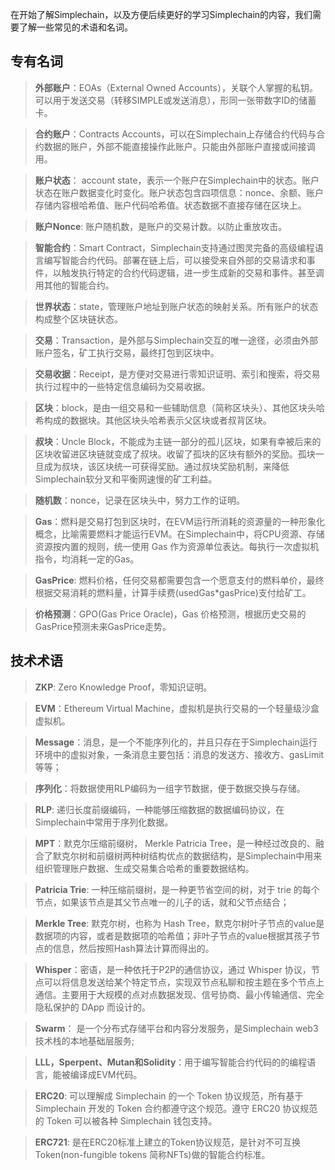 在开始了解Simplechain，以及方便后续更好的学习Simplechain的内容，我们需要了解一些常见的术语和名词。

## 专有名词

> **外部账户**：EOAs（External Owned Accounts），关联个人掌握的私钥。可以用于发送交易（转移SIMPLE或发送消息），形同一张带数字ID的储蓄卡。

> **合约账户**：Contracts Accounts，可以在Simplechain上存储合约代码与合约数据的账户，外部不能直接操作此账户。只能由外部账户直接或间接调用。

> **账户状态**： account state，表示一个账户在Simplechain中的状态。账户状态在账户数据变化时变化。账户状态包含四项信息：nonce、余额、账户存储内容根哈希值、账户代码哈希值。状态数据不直接存储在区块上。

> **账户Nonce**: 账户随机数，是账户的交易计数。以防止重放攻击。

> **智能合约**：Smart Contract，Simplechain支持通过图灵完备的高级编程语言编写智能合约代码。部署在链上后，可以接受来自外部的交易请求和事件，以触发执行特定的合约代码逻辑，进一步生成新的交易和事件。甚至调用其他的智能合约。

> **世界状态**：state，管理账户地址到账户状态的映射关系。所有账户的状态构成整个区块链状态。

> **交易**：Transaction，是外部与Simplechain交互的唯一途径，必须由外部账户签名，矿工执行交易，最终打包到区块中。

> **交易收据**：Receipt，是方便对交易进行零知识证明、索引和搜索，将交易执行过程中的一些特定信息编码为交易收据。

> **区块**：block，是由一组交易和一些辅助信息（简称区块头）、其他区块头哈希构成的数据块。其他区块头哈希表示父区块或者叔背区块。

> **叔块**：Uncle Block，不能成为主链一部分的孤儿区块，如果有幸被后来的区块收留进区块链就变成了叔块。收留了孤块的区块有额外的奖励。孤块一旦成为叔块，该区块统一可获得奖励。通过叔块奖励机制，来降低Simplechain软分叉和平衡网速慢的矿工利益。

> **随机数**：nonce，记录在区块头中，努力工作的证明。

> **Gas**：燃料是交易打包到区块时，在EVM运行所消耗的资源量的一种形象化概念，比喻需要燃料才能运行EVM。在Simplechain中，将CPU资源、存储资源按内置的规则，统一使用 Gas 作为资源单位表达。每执行一次虚拟机指令，均消耗一定的Gas。

> **GasPrice**: 燃料价格，任何交易都需要包含一个愿意支付的燃料单价，最终根据交易消耗的燃料量，计算手续费(usedGas*gasPrice)支付给矿工。

> **价格预测**：GPO(Gas Price Oracle)，Gas 价格预测，根据历史交易的GasPrice预测未来GasPrice走势。

## 技术术语

> **ZKP**: Zero Knowledge Proof，零知识证明。

> **EVM**：Ethereum Virtual Machine，虚拟机是执行交易的一个轻量级沙盒虚拟机。

> **Message**：消息，是一个不能序列化的，并且只存在于Simplechain运行环境中的虚拟对象，一条消息主要包括：消息的发送方、接收方、gasLimit等等；

> **序列化**：将数据使用RLP编码为一组字节数据，便于数据交换与存储。

> **RLP**: 递归长度前缀编码，一种能够压缩数据的数据编码协议，在Simplechain中常用于序列化数据。

> **MPT**：默克尔压缩前缀树， Merkle Patricia Tree，是一种经过改良的、融合了默克尔树和前缀树两种树结构优点的数据结构，是Simplechain中用来组织管理账户数据、生成交易集合哈希的重要数据结构。

> **Patricia Trie**: 一种压缩前缀树，是一种更节省空间的树，对于 trie 的每个节点，如果该节点是其父节点唯一的儿子的话，就和父节点结合；

> **Merkle Tree**: 默克尔树，也称为 Hash Tree，默克尔树叶子节点的value是数据项的内容，或者是数据项的哈希值；非叶子节点的value根据其孩子节点的信息，然后按照Hash算法计算而得出的。

> **Whisper**：密语，是一种依托于P2P的通信协议，通过 Whisper 协议，节点可以将信息发送给某个特定节点，实现双节点私聊和按主题在多个节点上通信。主要用于大规模的点对点数据发现、信号协商、最小传输通信、完全隐私保护的 DApp 而设计的。
 
> **Swarm**： 是一个分布式存储平台和内容分发服务，是Simplechain web3 技术栈的本地基础层服务;  

> **LLL，Sperpent、Mutan和Solidity**：用于编写智能合约代码的的编程语言，能被编译成EVM代码。

> **ERC20**: 可以理解成 Simplechain 的一个 Token 协议规范，所有基于 Simplechain 开发的 Token 合约都遵守这个规范。遵守 ERC20 协议规范的 Token 可以被各种 Simplechain 钱包支持。

> **ERC721**: 是在ERC20标准上建立的Token协议规范，是针对不可互换Token(non-fungible tokens 简称NFTs)做的智能合约标准。
